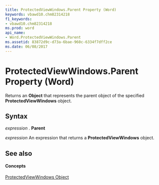 ```yaml
---
title: ProtectedViewWindows.Parent Property (Word)
keywords: vbawd10.chm82314218
f1_keywords:
- vbawd10.chm82314218
ms.prod: word
api_name:
- Word.ProtectedViewWindows.Parent
ms.assetid: 83872d9c-d73a-6bae-960c-6334f7dff2ce
ms.date: 06/08/2017
---
```



# ProtectedViewWindows.Parent Property (Word)

Returns an  **Object** that represents the parent object of the specified **ProtectedViewWindows** object.


## Syntax

 _expression_ . **Parent**

 _expression_ An expression that returns a **ProtectedViewWindows** object.


## See also


#### Concepts


[ProtectedViewWindows Object](Word.ProtectedViewWindows.md)

